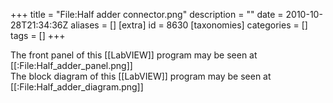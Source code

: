 +++
title = "File:Half adder connector.png"
description = ""
date = 2010-10-28T21:34:36Z
aliases = []
[extra]
id = 8630
[taxonomies]
categories = []
tags = []
+++

The front panel of this [[LabVIEW]] program may be seen at [[:File:Half_adder_panel.png]]<br/>
The block diagram of this [[LabVIEW]] program may be seen at [[:File:Half_adder_diagram.png]]
